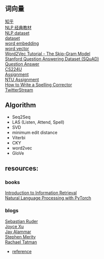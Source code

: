 
## 词向量
[知乎]( https://zhuanlan.zhihu.com/p/26306795)  
[NLP 经典教材](https://zhuanlan.zhihu.com/p/66870647)  
[NLP dataset](https://github.com/niderhoff/nlp-datasets)  
[dataset](https://www.jianshu.com/p/b1d8f42654dd)  
[word embedding](http://colah.github.io/posts/2014-07-NLP-RNNs-Representations/)  
[word vector](https://blog.acolyer.org/2016/04/21/the-amazing-power-of-word-vectors/)  
[Word2Vec Tutorial - The Skip-Gram Model](http://mccormickml.com/2016/04/19/word2vec-tutorial-the-skip-gram-model/)  
[Stanford Question Answering Dataset (SQuAD)](https://rajpurkar.github.io/SQuAD-explorer/)  
[Question Answer](https://towardsdatascience.com/nlp-building-a-question-answering-model-ed0529a68c54)  
[CS224U](http://web.stanford.edu/class/cs224u/)  
[Assignment](http://speech.ee.ntu.edu.tw/~tlkagk/courses_ML20.html)  
[NTU Assignment](https://www.csie.ntu.edu.tw/~miulab/s107-adl/)  
[How to Write a Spelling Corrector](http://norvig.com/spell-correct.html)  
[TwitterStream](https://archive.org/details/twitterstream)  

## Algorithm
- Seq2Seq
- LAS (Listen, Attend, Spell)
- SVD
- minimum edit distance
- Viterbi
- CKY
- word2vec
- GloVe

## resources:
### books
[Introduction to Information Retrieval](https://nlp.stanford.edu/IR-book/html/htmledition/irbook.html)  
[Natural Language Processing with PyTorch](https://learning.oreilly.com/library/view/natural-language-processing/9781491978221/)  

### blogs
[Sebastian Ruder](https://ruder.io/)  
[Joyce Xu](https://medium.com/@joycex99)  
[Jay Alammar](https://jalammar.github.io/)  
[Stephen Merity](https://smerity.com/articles/articles.html)  
[Rachael Tatman](https://towardsdatascience.com/evaluating-text-output-in-nlp-bleu-at-your-own-risk-e8609665a213)  
- [reference](https://github.com/fastai/course-nlp/blob/master/1-what-is-nlp.ipynb)  
